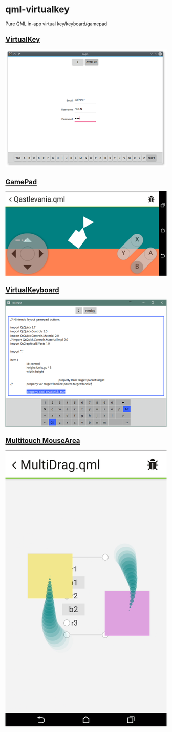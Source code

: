 # qml-virtualkey
Pure QML in-app virtual key/keyboard/gamepad

## [VirtualKey](./VirtualKey/VirtualKey.qml)
![](./examples/simple/ss.png)

## [GamePad](./VirtualKey/GameButtons.qml)
![](./examples/platform_game/ss.png)

## [VirtualKeyboard](./VirtualKey/VirtualKeyboard.qml)
![](./examples/textinput/ss.png)

## [Multitouch MouseArea](./VirtualKey/MutitouchDispatcher.qml)
![](./examples/multidrag/ss.png)
